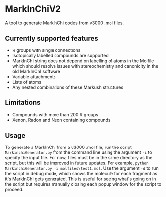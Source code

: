 # MarkInChiV2
A tool to generate MarkInChi codes from v3000 .mol files. 

## Currently supported features
- R groups with single connections
- Isotopically labelled compounds are supported
- MarkInChI string does not depend on labelling of atoms in the Molfile which should resolve issues with stereochemistry and canonicity in the old MarkInChI software
- Variable attachments
- Lists of atoms
- Any nested combinations of these Markush structures

## Limitations
- Compounds with more than 200 R groups
- Xenon, Radon and Neon containing compounds

## Usage
To generate a MarkInChI from a v3000 .mol file, run the script `MarkinchiGenerator.py` from the command line using the argument `-i` to specify the input file. For now, files must be in the same directory as the script, but this will be improved in future updates.
For example, `python MarkinchiGenerator.py -i molfiles\test1.mol`.
Use the argument `-d` to run the script in debug mode, which shows the molecule for each fragment as it's MarkInChI gets generated. This is useful for seeing what's going on in the script but requires manually closing each popup window for the script to proceed. 
